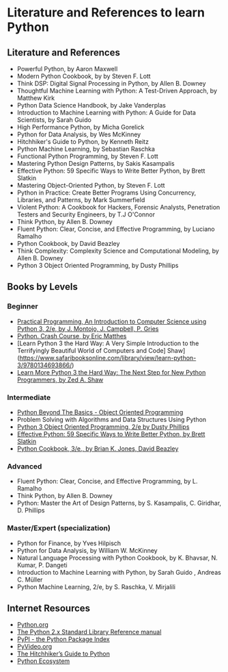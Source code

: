 # Literature and References to learn Python

## Literature and References

- Powerful Python, by Aaron Maxwell
- Modern Python Cookbook, by by Steven F. Lott
- Think DSP: Digital Signal Processing in Python, by Allen B. Downey
- Thoughtful Machine Learning with Python: A Test-Driven Approach, by Matthew Kirk
- Python Data Science Handbook, by Jake Vanderplas
- Introduction to Machine Learning with Python: A Guide for Data Scientists, by Sarah Guido
- High Performance Python, by Micha Gorelick
- Python for Data Analysis, by Wes McKinney
- Hitchhiker's Guide to Python, by Kenneth Reitz
- Python Machine Learning, by Sebastian Raschka
- Functional Python Programming, by Steven F. Lott
- Mastering Python Design Patterns, by Sakis Kasampalis
- Effective Python: 59 Specific Ways to Write Better Python, by Brett Slatkin
- Mastering Object-Oriented Python, by Steven F. Lott
- Python in Practice: Create Better Programs Using Concurrency, Libraries, and Patterns, by Mark Summerfield
- Violent Python: A Cookbook for Hackers, Forensic Analysts, Penetration Testers and Security Engineers, by T.J O'Connor
- Think Python, by Allen B. Downey
- Fluent Python: Clear, Concise, and Effective Programming, by Luciano Ramalho
- Python Cookbook, by David Beazley
- Think Complexity: Complexity Science and Computational Modeling, by Allen B. Downey
- Python 3 Object Oriented Programming, by Dusty Phillips

## Books by Levels

### Beginner
  - [Practical Programming, An Introduction to Computer Science using Python 3, 2/e, by J. Montojo, J. Campbell, P. Gries](https://www.safaribooksonline.com/library/view/practical-programming-2nd/9781941222485/)
  - [Python. Crash Course, by Eric Matthes](https://www.safaribooksonline.com/library/view/python-crash-course/9781457197185/)
  - [Learn Python 3 the Hard Way: A Very Simple Introduction to the Terrifyingly Beautiful World of Computers and Code]
    Shaw</u>](https://www.safaribooksonline.com/library/view/learn-python-3/9780134693866/)
  - [Learn More Python 3 the Hard Way: The Next Step for New Python Programmers, by Zed A. Shaw](https://www.safaribooksonline.com/library/view/learn-more-python/9780134123011/)

### Intermediate
  - [Python Beyond The Basics - Object Oriented Programming](https://www.safaribooksonline.com/library/view/python-beyond-the/9781771373609/)
  - Problem Solving with Algorithms and Data Structures Using Python
  - [Python 3 Object Oriented Programming, 2/e by Dusty
    Phillips](https://www.safaribooksonline.com/library/view/python-3-object-oriented/9781784398781/)
  - [Effective Python: 59 Specific Ways to Write Better Python, by Brett Slatkin](https://www.safaribooksonline.com/library/view/effective-python-59/9780134034416/)
  - [Python Cookbook, 3/e., by Brian K. Jones, David Beazley](https://www.safaribooksonline.com/library/view/python-cookbook-3rd/9781449357337/)

### Advanced
  - Fluent Python: Clear, Concise, and Effective Programming, by L. Ramalho
  - Think Python, by Allen B. Downey
  - Python: Master the Art of Design Patterns, by S. Kasampalis, C. Giridhar, D. Phillips

### Master/Expert (specialization)
  - Python for Finance, by Yves Hilpisch
  - Python for Data Analysis, by William W. McKinney
  - Natural Language Processing with Python Cookbook, by K. Bhavsar, N. Kumar, P. Dangeti
  - Introduction to Machine Learning with Python, by Sarah Guido , Andreas C. Müller
  - Python Machine Learning, 2/e, by S. Raschka, V. Mirjalili

## Internet Resources

- [Python.org](https://www.python.org/)
- [The Python 2.x Standard Library Reference manual](https://docs.python.org/2.7/library/index.html)
- [PyPI - the Python Package Index](https://pypi.python.org/pypi)
- [PyVideo.org](http://pyvideo.org/)
- [The Hitchhiker’s Guide to Python](http://docs.python-guide.org/en/latest/)
- [Python Ecosystem](http://mirnazim.org/writings/python-ecosystem-introduction/)
